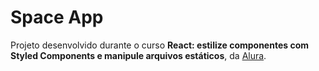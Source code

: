 # Space App

Projeto desenvolvido durante o curso **React: estilize componentes com Styled Components e manipule arquivos estáticos**, da [Alura](https://alura.com.br/).
